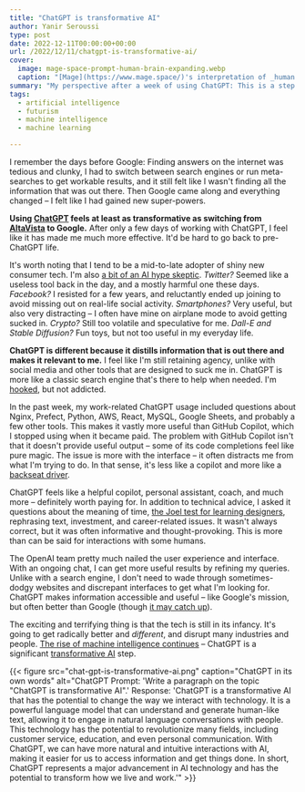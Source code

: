 ```yaml
---
title: "ChatGPT is transformative AI"
author: Yanir Seroussi
type: post
date: 2022-12-11T00:00:00+00:00
url: /2022/12/11/chatgpt-is-transformative-ai/
cover:
  image: mage-space-prompt-human-brain-expanding.webp
  caption: "[Mage](https://www.mage.space/)'s interpretation of _human brain expanding_"
summary: "My perspective after a week of using ChatGPT: This is a step change in finding distilled information, and it's only the beginning."
tags:
  - artificial intelligence
  - futurism
  - machine intelligence
  - machine learning

---
```

I remember the days before Google: Finding answers on the internet was tedious and clunky, I had to switch between search engines or run meta-searches to get workable results, and it still felt like I wasn't finding all the information that was out there. Then Google came along and everything changed &ndash; I felt like I had gained new super-powers.

**Using [ChatGPT](https://openai.com/blog/chatgpt/) feels at least as transformative as switching from [AltaVista](https://en.wikipedia.org/wiki/AltaVista) to Google.** After only a few days of working with ChatGPT, I feel like it has made me much more effective. It'd be hard to go back to pre-ChatGPT life.

It's worth noting that I tend to be a mid-to-late adopter of shiny new consumer tech. I'm also [a bit of an AI hype skeptic](https://yanirseroussi.com/2016/02/14/why-you-should-stop-worrying-about-deep-learning-and-deepen-your-understanding-of-causality-instead/). _Twitter?_ Seemed like a useless tool back in the day, and a mostly harmful one these days. _Facebook?_ I resisted for a few years, and reluctantly ended up joining to avoid missing out on real-life social activity. _Smartphones?_ Very useful, but also very distracting &ndash; I often have mine on airplane mode to avoid getting sucked in. _Crypto?_ Still too volatile and speculative for me. _Dall-E and Stable Diffusion?_ Fun toys, but not too useful in my everyday life.

**ChatGPT is different because it distills information that is out there and makes it relevant to me.** I feel like I'm still retaining agency, unlike with social media and other tools that are designed to suck me in. ChatGPT is more like a classic search engine that's there to help when needed. I'm [hooked](https://www.nirandfar.com/hooked/), but not addicted.

In the past week, my work-related ChatGPT usage included questions about Nginx, Prefect, Python, AWS, React, MySQL, Google Sheets, and probably a few other tools. This makes it vastly more useful than GitHub Copilot, which I stopped using when it became paid. The problem with GitHub Copilot isn't that it doesn't provide useful output &ndash; some of its code completions feel like pure magic. The issue is more with the interface &ndash; it often distracts me from what I'm trying to do. In that sense, it's less like a copilot and more like a [backseat driver](https://en.wikipedia.org/wiki/Back-seat_driver).

ChatGPT feels like a helpful copilot, personal assistant, coach, and much more &ndash; definitely worth paying for. In addition to technical advice, I asked it questions about the meaning of time, [the Joel test for learning designers](https://www.linkedin.com/posts/anushka-fowler-27524038_chatgpt-learningdesign-activity-7005677354651971584-iMvT), rephrasing text, investment, and career-related issues. It wasn't always correct, but it was often informative and thought-provoking. This is more than can be said for interactions with some humans.

The OpenAI team pretty much nailed the user experience and interface. With an ongoing chat, I can get more useful results by refining my queries. Unlike with a search engine, I don't need to wade through sometimes-dodgy websites and discrepant interfaces to get what I'm looking for. ChatGPT makes information accessible and useful &ndash; like Google's mission, but often better than Google (though [it may catch up](https://bigtechnology.substack.com/p/why-google-missed-chatgpt)).

The exciting and terrifying thing is that the tech is still in its infancy. It's going to get radically better and _different_, and disrupt many industries and people. [The rise of machine intelligence continues](https://yanirseroussi.com/2016/03/20/the-rise-of-greedy-robots/) &ndash; ChatGPT is a significant [transformative AI](https://www.lesswrong.com/tag/transformative-ai) step.

{{< figure src="chat-gpt-is-transformative-ai.png" caption="ChatGPT in its own words" alt="ChatGPT Prompt: 'Write a paragraph on the topic \"ChatGPT is transformative AI\".' Response: 'ChatGPT is a transformative AI that has the potential to change the way we interact with technology. It is a powerful language model that can understand and generate human-like text, allowing it to engage in natural language conversations with people. This technology has the potential to revolutionize many fields, including customer service, education, and even personal communication. With ChatGPT, we can have more natural and intuitive interactions with AI, making it easier for us to access information and get things done. In short, ChatGPT represents a major advancement in AI technology and has the potential to transform how we live and work.'" >}}
